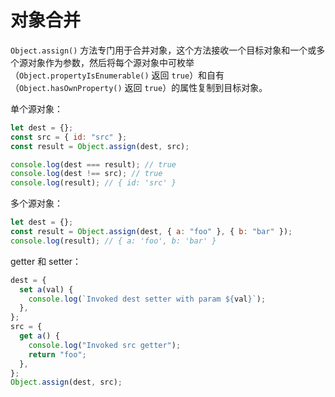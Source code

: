# 对象合并

`Object.assign()` 方法专门用于合并对象，这个方法接收一个目标对象和一个或多个源对象作为参数，然后将每个源对象中可枚举（`Object.propertyIsEnumerable()` 返回 `true`）和自有（`Object.hasOwnProperty()` 返回 `true`）的属性复制到目标对象。

单个源对象：

```js
let dest = {};
const src = { id: "src" };
const result = Object.assign(dest, src);

console.log(dest === result); // true
console.log(dest !== src); // true
console.log(result); // { id: 'src' }
```

多个源对象：

```js
let dest = {};
const result = Object.assign(dest, { a: "foo" }, { b: "bar" });
console.log(result); // { a: 'foo', b: 'bar' }
```

getter 和 setter：

```js
dest = {
  set a(val) {
    console.log(`Invoked dest setter with param ${val}`);
  },
};
src = {
  get a() {
    console.log("Invoked src getter");
    return "foo";
  },
};
Object.assign(dest, src);
```
